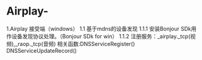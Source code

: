 # Airplay-
1.Airplay 接受端（windows）
  1.1 基于mdns的设备发现
      1.1.1 安装Bonjour SDk用作设备发现协议处理。（Bonjour SDk for win）
      1.1.2 注册服务：_airplay._tcp(视频),_raop._tcp(音频) 相关函数:DNSServiceRegister() DNSServiceUpdateRecord()

